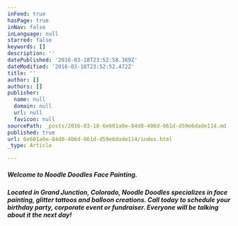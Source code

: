 ```yaml
---
inFeed: true
hasPage: true
inNav: false
inLanguage: null
starred: false
keywords: []
description: ''
datePublished: '2016-03-18T23:52:58.369Z'
dateModified: '2016-03-18T23:52:52.472Z'
title: ''
author: []
authors: []
publisher:
  name: null
  domain: null
  url: null
  favicon: null
sourcePath: _posts/2016-03-18-6e601a0e-84d0-406d-961d-d59e6dade114.md
published: true
url: 6e601a0e-84d0-406d-961d-d59e6dade114/index.html
_type: Article

---
```

##### Welcome to Noodle Doodles Face Painting.

##### Located in Grand Junction, Colorado, Noodle Doodles specializes in face painting, glitter tattoos and balloon creations.  Call today to schedule your birthday party, corporate event or fundraiser.  Everyone will be talking about it the next day!